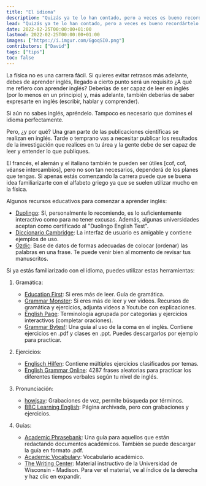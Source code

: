 ```yaml
---
title: "El idioma"
description: "Quizás ya te lo han contado, pero a veces es bueno recordártelo..."
lead: "Quizás ya te lo han contado, pero a veces es bueno recordártelo..."
date: 2022-02-25T00:00:00+01:00
lastmod: 2022-02-25T00:00:00+01:00
images: ["https://i.imgur.com/GgoqSI0.png"]
contributors: ["David"]
tags: ["tips"]
toc: false
---
```


La física no es una carrera fácil. Si quieres evitar retrasos más adelante, debes de aprender inglés, llegado a cierto punto será un requisito ¿A qué me refiero con aprender inglés? Deberías de ser capaz de leer en inglés (por lo menos en un principio) y, más adelante, también deberías de saber expresarte en inglés (escribir, hablar y comprender).

Si aún no sabes inglés, apréndelo. Tampoco es necesario que domines el idioma perfectamente.

Pero, ¿y por qué? Una gran parte de las publicaciones científicas se realizan en inglés. Tarde o temprano vas a necesitar publicar los resultados de la investigación que realices en tu área y la gente debe de ser capaz de leer y entender lo que publiques.

El francés, el alemán y el italiano también te pueden ser útiles [cof, cof, véanse intercambios], pero no son tan necesarios, dependerá de los planes que tengas. Si apenas estás comenzando la carrera puede que se buena idea familiarizarte con el alfabeto griego ya que se suelen utilizar mucho en la física.

Algunos recursos educativos para comenzar a aprender inglés:

- [Duolingo](https://www.duolingo.com/): Sí, personalmente lo recomiendo, es lo suficientemente interactivo como para no tener excusas. Además, algunas universidades aceptan como certificado al "Duolingo English Test".
- [Diccionario Cambridge](https://dictionary.cambridge.org/es/diccionario/espanol-ingles/): La interfaz de usuario es amigable y contiene ejemplos de uso.
- [Ozdic](https://ozdic.com/): Base de datos de formas adecuadas de colocar (ordenar) las palabras en una frase. Te puede venir bien al momento de revisar tus manuscritos.

Si ya estás familiarizado con el idioma, puedes utilizar estas herramientas:

1. Gramática:

    - [Education First](https://www.ef.com/wwen/english-resources/): Si eres más de leer. Guía de gramática.
    - [Grammar Monster](https://www.grammar-monster.com/): Si eres más de leer y ver videos. Recursos de gramática y ejercicios, adjunta videos a Youtube con explicaciones.
    - [English Page](https://www.englishpage.com/): Terminología agrupada por categorías y ejercicios interactivos (completar oraciones).
    - [Grammar Bytes!](https://www.chompchomp.com/csfs01/csfs01.htm): Una guía al uso de la coma en el inglés. Contiene ejercicios en .pdf y clases en .ppt. Puedes descargarlos por ejemplo para practicar.

2. Ejercicios:

    - [Englisch Hilfen](https://www.englisch-hilfen.de/en/): Contiene múltiples ejercicios clasificados por temas.
    - [English Grammar Online](https://www.ego4u.com/en/cram-up/grammar/exercises): 4287 frases aleatorias para practicar los diferentes tiempos verbales según tu nivel de inglés.

3. Pronunciación:

    - [howjsay](https://howjsay.com/): Grabaciones de voz, permite búsqueda por términos.
    - [BBC Learning English](https://www.bbc.co.uk/worldservice/learningenglish/grammar/pron/): Página archivada, pero con grabaciones y ejercicios.

4. Guías:

    - [Academic Phrasebank](https://www.phrasebank.manchester.ac.uk/): Una guía para aquellos que están redactando documentos académicos. También se puede descargar la guía en formato .pdf.
    - [Academic Vocabulary](https://www.nottingham.ac.uk/alzsh3/acvocab/index.htm): Vocabulario académico.
    - [The Writing Center](https://writing.wisc.edu/handbook/assignments/): Material instructivo de la Universidad de Wisconsin - Madison. Para ver el material, ve al índice de la derecha y haz clic en expandir.
